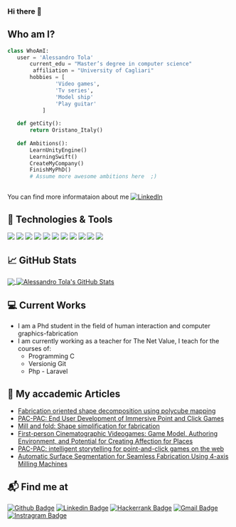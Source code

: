 ### Hi there 👋

## Who am I?
 ```python
 class WhoAmI:
 	user = 'Alessandro Tola'
		current_edu = "Master’s degree in computer science"
         affiliation = "University of Cagliari"
		hobbies = [
				'Video games',
				'Tv series',
				'Model ship'
				'Play guitar'
			]
	
	def getCity():
		return Oristano_Italy()
	
	def Ambitions():
		LearnUnityEngine()
		LearningSwift()
		CreateMyCompany()
		FinishMyPhD()
		# Assume more awesome ambitions here  ;)
	
 ```
 
You can find more informataion about me [![LinkedIn][1.1]][2]

## 🔧 Technologies & Tools

![](https://img.shields.io/badge/Code-c++-informational?style=plastic&logo=c%2B%2B&logoColor=white&color=00aefe)
![](https://img.shields.io/badge/Code-c-informational?style=plastic&logo=c&logoColor=white&color=00aefe)
![](https://img.shields.io/badge/Code-Python-informational?style=flat&logo=python&logoColor=white&color=00aefe)
![](https://img.shields.io/badge/Code-JavaScript-informational?style=flat&logo=javascript&logoColor=white&color=00aefe)
![](https://img.shields.io/badge/Code-Php-informational?style=plastic&logo=php&logoColor=white&color=00aefe)
![](https://img.shields.io/badge/Editor-VSCode-informational?style=flat&logo=visual%20studio%20code&logoColor=white&color=00aefe)
![](https://img.shields.io/badge/Editor-Clion-informational?style=flat&logo=clion&logoColor=white&color=00aefe)
![](https://img.shields.io/badge/Tools-Docker-informational?style=flat&logo=docker&logoColor=white&color=00aefe)
![](https://img.shields.io/badge/Tools-MySQL-informational?style=flat&logo=mysql&logoColor=white&color=00aefe)
![](https://img.shields.io/badge/Framework-Laravel-informational?style=flat&logo=laravel&logoColor=white&color=00aefe)
![](https://img.shields.io/badge/Library-React-informational?style=flat&logo=react&logoColor=white&color=00aefe)

## &#x1f4c8; GitHub Stats

<a href="https://github.com/AlessandroTola">
  <img align="center" src="https://github-readme-stats.vercel.app/api/top-langs/?username=AlessandroTola&hide=java,html,tex&title_color=ffffff&text_color=ffffff&icon_color=00aefe&bg_color=1d1f21&langs_count=3" />
</a>

<a href="https://github.com/AlessandroTola">
  <img align="center" src="https://github-readme-stats.vercel.app/api?username=AlessandroTola&show_icons=true&line_height=27&count_private=true&title_color=ffffff&text_color=c9cacc&icon_color=00aefe&bg_color=1d1f21" alt="Alessandro Tola's GitHub Stats" />
</a>

## :computer: Current Works
 * I am a Phd student in the field of human interaction and computer graphics-fabrication
 * I am currently working as a teacher for The Net Value, I teach for the courses of:
 	- Programming C
	- Versionig Git
	- Php - Laravel
## 📕 My accademic Articles

- [Fabrication oriented shape decomposition using polycube mapping](https://www.sciencedirect.com/science/article/abs/pii/S0097849318301717)
- [PAC-PAC: End User Development of Immersive Point and Click Games](https://link.springer.com/chapter/10.1007/978-3-030-24781-2_20)
- [Mill and fold: Shape simplification for fabrication](https://www.sciencedirect.com/science/article/abs/pii/S0097849319300263)
- [First-person Cinematographic Videogames: Game Model, Authoring Environment, and Potential for Creating Affection for Places](https://dl.acm.org/doi/abs/10.1145/3446977)
- [PAC-PAC: intelligent storytelling for point-and-click games on the web](https://dl.acm.org/doi/abs/10.1145/3308557.3308710)
- [Automatic Surface Segmentation for Seamless Fabrication Using 4-axis Milling Machines](https://onlinelibrary.wiley.com/doi/abs/10.1111/cgf.142625)

## 📬 Find me at
[![Github Badge](http://img.shields.io/badge/-Github-black?style=flat-square&logo=github&link=https://github.com/AlessandroTola)][1]
[![Linkedin Badge](https://img.shields.io/badge/-LinkedIn-blue?style=flat-square&logo=Linkedin&logoColor=white&link=https://www.linkedin.com/in/alessandro-tola-54048238/)][2]
[![Hackerrank Badge](https://img.shields.io/badge/-Hackerrank-2EC866?style=flat-square&logo=HackerRank&logoColor=white&link=https://www.hackerrank.com/alessandro_tola)][3]
[![Gmail Badge](https://img.shields.io/badge/-Gmail-d14836?style=flat-square&logo=Gmail&logoColor=white&link=mailto:alessandro85.tola@gmail.com)][4]
[![Instragram Badge](https://img.shields.io/badge/-Instagram-632C82?style=flat-square&logo=Instagram&logoColor=white&link=https://www.instagram.com/al_tola_/)][5]
<!-- links to social media icons -->

<!-- icons with padding -->

[1.1]: https://cdn.exclaimer.com/Handbook%20Images/linkedin-icon_square_24x24.png?_ga=2.49149538.553856945.1626767468-1701043966.1626767468
[2.1]: http://i.imgur.com/0o48UoR.png (github icon with padding)

<!-- links to your social media accounts -->

[1]: https://github.com/AlessandroTola
[2]: https://www.linkedin.com/in/alessandro-tola-54048238/
[3]: https://www.hackerrank.com/alessandro_tola
[4]: mailto:alessandro85.tola@gmail.com
[5]: https://www.instagram.com/al_tola_/
<!--
- 🔭 I’m currently working on ...
- 🌱 I’m currently learning ...
- 👯 I’m looking to collaborate on ...
- 🤔 I’m looking for help with ...
- 💬 Ask me about ...
- 📫 How to reach me: ...
- 😄 Pronouns: ...
- ⚡ Fun fact: ...
-->
